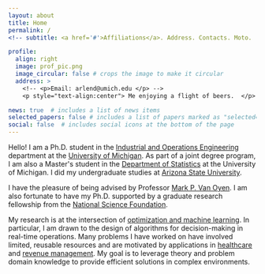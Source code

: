 ```yaml
---
layout: about
title: Home
permalink: /
<!-- subtitle: <a href='#'>Affiliations</a>. Address. Contacts. Moto.  Etc. -->

profile:
  align: right
  image: prof_pic.png
  image_circular: false # crops the image to make it circular
  address: >
    <!-- <p>Email: arlend@umich.edu </p> -->
    <p style="text-align:center"> Me enjoying a flight of beers.  </p>

news: true  # includes a list of news items
selected_papers: false # includes a list of papers marked as "selected={true}"
social: false  # includes social icons at the bottom of the page
---
```


Hello! I am a Ph.D. student in the [Industrial and Operations Engineering][1] department at the [University of Michigan][2]. As part of a joint degree program, I am also a Master's student in the [Department of Statistics][3] at the University of Michigan. I did my undergraduate studies at [Arizona State University][4].

I have the pleasure of being advised by Professor [Mark P. Van Oyen][5]. I am also fortunate to have my Ph.D. supported by a graduate research fellowship from the [National Science Foundation][6].

My research is at the intersection of [optimization and machine learning][7]. In particular, I am drawn to the design of algorithms for decision-making  in real-time operations. Many problems I have worked on have involved limited, reusable resources and are motivated by applications in [healthcare][7] and [revenue management][7]. My goal is to leverage theory and problem domain knowledge to provide efficient solutions in complex environments.


[1]: <https://ioe.engin.umich.edu> "IOE"
[2]: <https://umich.edu> "UM"
[3]: <https://lsa.umich.edu/stats> "STATS"
[4]: <https://www.asu.edu> "ASU"
[5]: <https://vanoyen.engin.umich.edu> "Advisor"
[6]: <https://www.nsfgrfp.org/contact/about-grfp/> "GRFP"
[7]: <./research> "Research"
<!-- I have worked with several hospitals on projects concerning surgery scheduling, hospital admissions, and bed placements. I also collaborate with clinicians in the US and UK to improve disease management of glaucoma.    -->
